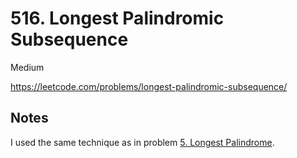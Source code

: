 # 516. Longest Palindromic Subsequence

Medium

https://leetcode.com/problems/longest-palindromic-subsequence/

## Notes

I used the same technique as in problem
[5. Longest Palindrome](../longest_palindromic_substring_5).
